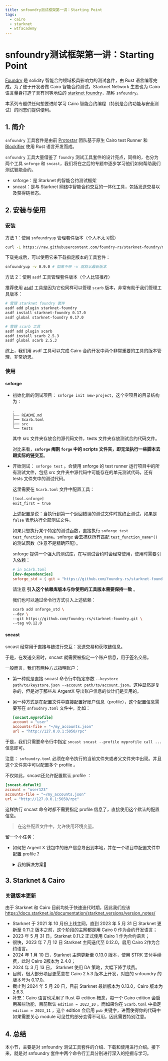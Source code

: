 ```yaml
---
title: snfoundry测试框架第一讲：Starting Point
tags:
  - cairo
  - starknet
  - wtfacademy
---
```


# snfoundry测试框架第一讲：Starting Point

[Foundry](https://github.com/foundry-rs/foundry) 是 solidity 智能合约领域极具影响力的测试套件，由 Rust 语言编写完成。为了便于开发者做 Cairo 智能合约测试，Starknet Network 生态也为 Cairo 语言量身打造了具有同等地位的 [starknet foundry](https://github.com/foundry-rs/starknet-foundry/)，简称 `snfoundry`。

本系列专题供任何想要进阶学习 Cairo 智能合约编程（特别是合约功能与安全测试）的同志们提供便利。

## 1. 简介

`snfoundry` 工具套件是由前 [Protostar](https://github.com/software-mansion/protostar) 团队基于原生 Cairo test Runner 和 [Blockifier](https://github.com/starkware-libs/blockifier) 使用 Rust 语言开发而成。

`snfoundry` 工具大量借鉴了 `foundry` 测试工具套件的设计亮点，同样的，也分为两个工具 `snforge` 和 `sncast`，我们将在之后的专题中逐步学习他们如何帮助我们测试智能合约。

- snforge：是 Starknet 的智能合约测试框架
- sncast：是与 Starknet 网络中智能合约交互的一体化工具，包括发送交易以及获得链状态。

## 2. 安装与使用

### 安装
方法 1：使用 `snfoundryup` 管理套件版本（个人不太习惯）

```bash
curl -L https://raw.githubusercontent.com/foundry-rs/starknet-foundry/master/scripts/install.sh | sh
```

下载完成后，可以使用它来下载指定版本的工具套件：

```bash
snfoundryup -v 0.9.0 # 如果不带 -v 就默认最新版本
```

方法 2：使用 `asdf` 工具管理套件版本（个人比较推荐）

推荐使用 [asdf](https://asdf-vm.com/) 工具是因为它也同样可以管理 `scarb` 版本，非常有助于我们管理工具版本：

```bash
# 管理 starknet foundry 套件
asdf add plugin starknet-foundry
asdf install starknet-foundry 0.17.0
asdf global starknet-foundry 0.17.0

# 管理 scarb 工具
asdf add plugin scarb
asdf install scarb 2.5.3
asdf global scarb 2.5.3
```

综上，我们用 asdf 工具可以完成 Cairo 合约开发中两个非常重要的工具的版本管理，非常奶思。

### 使用

#### snforge

- 初始化新的测试项目： `snforge init new-project`，这个空项目的目录结构为：

  ```
  .
  ├── README.md
  ├── Scarb.toml
  ├── src
  └── tests
  ```
  其中 src 文件夹存放合约源代码文件，tests 文件夹存放测试合约代码文件。

  对比来看，**`snforge` 阉割 `forge` 中的 scripts 文件夹，即无法执行一些脚本去跟实际的链交互**。

- 开始测试： `snforge test` 。会使用 snforge 的 test runner 运行项目中的所有测试文件，包括 src 文件夹中源代码中可能存在的单元测试代码，还有 tests 文件夹中的测试代码。

  这里需要在 `Scarb.toml` 文件中配置工具：

  ```bash
  [tool.snforge]
  exit_first = true
  ```
  上述配置是说：当执行到第一个返回错误的测试文件时就终止测试，如果是 `false` 表示执行全部测试文件。

  如果只想执行某个特定的测试函数，直接执行 `snforge test test_function_name`。snforge 会去捕获所有匹配 `test_function_name*()` 的测试函数（注意不是精确匹配）。

  snforge 提供一个强大的测试库，在写测试合约时会经常使用，使用时需要引入依赖：

  ```toml
  # in Scarb.toml
  [dev-dependencies]
  snforge_std = { git = "https://github.com/foundry-rs/starknet-foundry.git", tag = "v0.12.0" }
  ```

  请注意 **引入这个依赖库版本与你使用的工具版本需要保持一致** 。

  我们也可以通过命令行方式引入上述依赖：

  ```bash
  scarb add snforge_std \ 
  --dev \
  --git https://github.com/foundry-rs/starknet-foundry.git \
  --tag v0.12.0
  ```

#### sncast

  sncast 经常用于直接与链进行交互：发送交易和获取链信息。

  于是，在发送交易时，sncast 就需要被指定一个账户信息，用于签名交易。

  一般而言，我们有两种方式指明账户：
  - 第一种就是直接 sncast 命令行中指定参数 `--keystore path/to/keystore.json --account path/to/account.json`。这种显然是复杂的，但是对于那些从 ArgentX 导出账户信息的伙计们是实用的。
  - 另一种方式是在配置文件中直接配置好账户信息（profile），这个配置信息需要写在 `snfoudnry.toml` 文件中，比如：
  
    ```toml
    [sncast.myprofile]
    account = "user"
    accounts-file = "~/my_accounts.json"
    url = "http://127.0.0.1:5050/rpc"
    ```

  于是，我们只需要命令行中指定 `sncast sncast --profile myprofile call ...` 信息即可。

  注意： `snfoundry.toml` 必须在命令执行的当前文件夹或者父文件夹中出现。并且这个文件夹中可以配置多个 profile 。

  不仅如此，sncast还允许配置默认 profile ：
  ```toml
  [sncast.default]
  account = "user123"
  accounts-file = "~/my_accounts.json"
  url = "http://127.0.0.1:5050/rpc"
  ```

  这样执行 sncast 命令时都不需要指定 profile 信息了，直接使用这个默认的配置信息。

  > 在这些配置文件中，允许使用环境变量。

留一个小任务：
- 如何把 Argent X 钱包中的账户信息导出到本地，并在一个项目中配置文件中配置 profile？

  <details><summary>我的解决方案👀</summary>

  1. 首先用 starkli 把账户合约 fetch 到本地。
   
    ```bash
    starkli signer keystore from-key ~/.starkli-wallets/deployer/keystore.json
    starkli account fetch <SMART_WALLET_ADDRESS> --output ~/.starkli-wallets/deployer/account.json --rpc <YOUR_RPC_ENDPOINT_HERE>
    ```

    > 注意可以使用 `starkli -vV` 查看 RPC-JSON 版本， 然后选择 RPC 节点链接。我这边是 `JSON-RPC version: 0.7.1`
  
  2. 然后构建 `snfoundry.toml` 配置文件:
   
    ```toml
    [sncast.xor0v0]
    account = "xor0v0"
    accounts-file = "~/.starkli-wallets/deployer/account.json"
    url = "https://starknet-mainnet.reddio.com/rpc/v0_7/YOUR-RPC"
    ```
   
    ```bash
    sncast --profile xor \   
    call \
    --contract-address 0x01a730fb914b6e79e6e05af2996b423306652c1c2d5036a455f3979d20161c8f \
    --function get_name \
    --block-id latest
    ```

    收到响应为：
    ```bash
    command: call
    response: [0x417267656e744163636f756e74]
    ```
    十六进制转成字节数组为： `b'ArgentAccount'`，即成功交互。

  </details>

## 3.  Starknet & Cairo


### 关键版本更新

由于 Starknet 和 Cairo 目前均处于快速迭代时期，因此我们应该
https://docs.starknet.io/documentation/starknet_versions/version_notes/

- Starknet 于 2021 年 10 月份上线主网，直到 2023 年 5 月 31 日 Starknet 更新至 0.11.2 版本之前，这个阶段的主网都是用 Cairo 0 作为合约开发语言；
- 2023 年 5 月 31 日，Starknet 0.11.2 正式使用 Cairo 1 作为合约语言；
- 很快，2023 年 7 月 12 日 Starknet 主网迭代至 0.12.0，启用 Cairo 2作为合约语言。
- 2024 年 1 月 10 日，Starknet 主网更新至 0.13.0 版本，使用 STRK 支付手续费，此时 Cairo 2版本为 2.4.0；
- 2024 年 3 月 13 日， Starknet 使用 DA 策略，大幅下降手续费。
- 目前，很大部分项目更愿意在 Cairo 2.5.3 版本上开发，对应的 snfoundry 的版本号为 0.17.0。
- 截止到 2024 年 5 月 20 日，目前 Starknet 最新版本为 0.13.0，Cairo 版本为 2.6.3.
- 补充：Cairo 语言也采用了 Rust 中 edition 概念，每一个 Cairo edition 会启用某些功能，目前默认 `edition = 2023_10` 。而如果你在 `Scarb.toml` 中指定 `edition = 2023_11` ，这个 edition 会启用 `pub` 关键字，进而使得你的代码中如果需要关心 module 可见性的部分变得不可用，因此需要特别注意。


## 4. 总结

本小节，主要是对 snfoundry 测试工具套件的介绍、下载和使用进行介绍。接下来，就是对 snfoundry 套件中两个命令行工具分别进行深入的挖掘与学习。